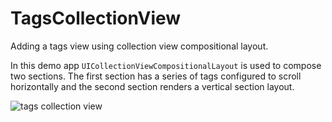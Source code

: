# TagsCollectionView

Adding a tags view using collection view compositional layout.

In this demo app `UICollectionViewCompositionalLayout` is used to compose two sections. The first section has a series of tags configured to scroll horizontally and the second section renders a vertical section layout. 

![tags collection view](Assets/tags-collection-view.gif)
